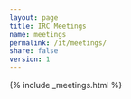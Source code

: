 ```yaml
---
layout: page
title: IRC Meetings
name: meetings
permalink: /it/meetings/
share: false
version: 1
---
```

{% include _meetings.html %}
